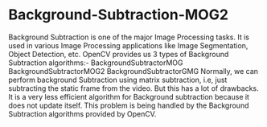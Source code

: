 # Background-Subtraction-MOG2
Background Subtraction is one of the major Image Processing tasks. It is used in various Image Processing applications like Image Segmentation, Object Detection, etc. OpenCV provides us 3 types of Background Subtraction algorithms:-  BackgroundSubtractorMOG BackgroundSubtractorMOG2 BackgroundSubtractorGMG Normally, we can perform background Subtraction using matrix subtraction, i.e, just subtracting the static frame from the video. But this has a lot of drawbacks. It is a very less efficient algorithm for Background subtraction because it does not update itself. This problem is being handled by the Background Subtraction algorithms provided by OpenCV.
